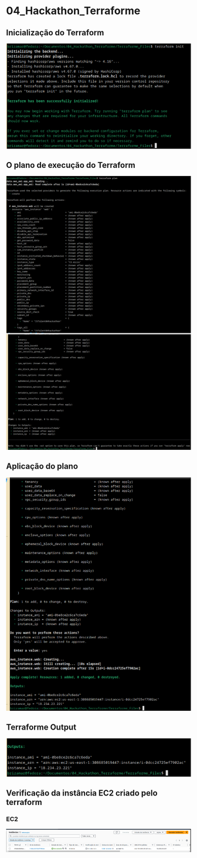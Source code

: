 # 04_Hackathon_Terraforme


## Inicialização do Terraform
<img src="imagens/terraform_inti.png"/>

## O plano de execução do Terraform
<img src="imagens/terraforme_plan_1.png"/>
<br>
<img src="imagens/terraform_plan_2.png"/><br>

## Aplicação do plano
<img src="imagens/terraforme_apply.png"/><br>

## Terraforme Output
<img src="imagens/terraform_output.png"/><br>

## Verificação da instância EC2 criado pelo terraform
### EC2
<img src="imagens/aws_instancia.png"/><br>
